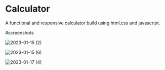 # Calculator
 A functional and responsive calculator build using html,css and javascript.
 
 #screenshots
 
![2023-01-15 (2)](https://user-images.githubusercontent.com/97961673/212992720-601b301b-b43b-4893-8ba2-432ac3488098.png)

![2023-01-15 (6)](https://user-images.githubusercontent.com/97961673/212992746-2eb1e3cc-3a57-45c2-bb8a-6dc4a4da651a.png)

![2023-01-17 (4)](https://user-images.githubusercontent.com/97961673/212993386-49943c82-97e7-452c-9ccc-75d9681a1232.png)
